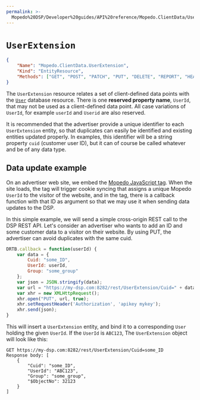 ```yaml
---
permalink: >-
  Mopedo%20DSP/Developer%20guides/API%20reference/Mopedo.ClientData/UserExtension/
---
```


# `UserExtension`

```json
{
    "Name": "Mopedo.ClientData.UserExtension",
    "Kind": "EntityResource",
    "Methods": ["GET", "POST", "PATCH", "PUT", "DELETE", "REPORT", "HEAD"]
}
```

The `UserExtension` resource relates a set of client-defined data points with the [`User`](../../Mopedo.Database/User) database resource. There is one **reserved property name**, `UserId`, that may not be used as a client-defined data point. All case variations of `UserId`, for example `userId` and `Userid` are also reserved.

It is recommended that the advertiser provide a unique identifier to each `UserExtension` entity, so that duplicates can easily be identified and existing entities updated properly. In examples, this identifier will be a string property `cuid` (customer user ID), but it can of course be called whatever and be of any data type.

## Data update example

On an advertiser web site, we embed the [Mopedo JavaScript tag](../../Javascript%20tag). When the site loads, the tag will trigger cookie syncing that assigns a unique Mopedo `UserId` to the visitor of the website, and in the tag, there is a callback function with that ID as argument so that we may use it when sending data updates to the DSP.

In this simple example, we will send a simple cross-origin REST call to the DSP REST API. Let's consider an advertiser who wants to add an ID and some customer data to a visitor on their website. By using PUT, the advertiser can avoid duplicates with the same cuid.

```javascript
DRTB.callback = function(userId) {
    var data = {
        Cuid: "some_ID",
        UserId: userId,
        Group: "some_group"
    };
    var json = JSON.stringify(data);
    var url = "https://my-dsp.com:8282/rest/UserExtension/Cuid=" + data.Cuid;
    var xhr = new XMLHttpRequest();
    xhr.open("PUT", url, true);
    xhr.setRequestHeader('Authorization', 'apikey mykey');
    xhr.send(json);
}
```

This will insert a `UserExtension` entity, and bind it to a corresponding `User` holding the given `UserId`. If the `UserId` is `ABC123`, The `UserExtension` object will look like this:

```
GET https://my-dsp.com:8282/rest/UserExtension/Cuid=some_ID
Response body: [
    {
        "Cuid": "some_ID",
        "UserId": "ABC123",
        "Group": "some_group",
        "$ObjectNo": 32123
    }
]
```
